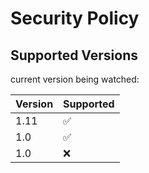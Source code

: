 # Security Policy

## Supported Versions

current version being watched:

| Version | Supported          |
| ------- | ------------------ |
| 1.11    | :white_check_mark: |
| 1.0     | :white_check_mark: |
| 1.0     | :x:                |
